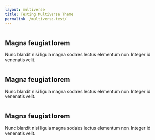 ```yaml
---
layout: multiverse
title: Testing Multiverse Theme
permalink: /multiverse-test/
---
```


<article class="thumb">
  <a href="{{site.baseurl}}/assets/images/fulls/01.jpg" class="image"><img src="{{site.baseurl}}/assets/images/thumbs/01.jpg" alt="" /></a>
  <h2>Magna feugiat lorem</h2>
  <p>Nunc blandit nisi ligula magna sodales lectus elementum non. Integer id venenatis velit.</p>
</article>

<article class="thumb">
  <a href="{{site.baseurl}}/assets/images/fulls/02.jpg" class="image"><img src="{{site.baseurl}}/assets/images/thumbs/02.jpg" alt="" /></a>
  <h2>Magna feugiat lorem</h2>
  <p>Nunc blandit nisi ligula magna sodales lectus elementum non. Integer id venenatis velit.</p>
</article>

<article class="thumb">
  <a href="{{site.baseurl}}/assets/images/fulls/03.jpg" class="image"><img src="{{site.baseurl}}/assets/images/thumbs/03.jpg" alt="" /></a>
  <h2>Magna feugiat lorem</h2>
  <p>Nunc blandit nisi ligula magna sodales lectus elementum non. Integer id venenatis velit.</p>
</article>
